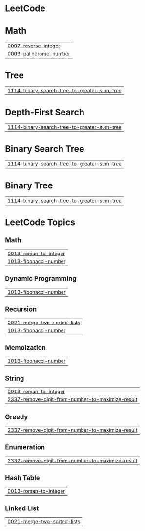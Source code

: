 # LeetCode


# Math
|  |
| ------- |
| [0007-reverse-integer](https://github.com/aarvi18/LeetCode/tree/master/0007-reverse-integer) |
| [0009-palindrome-number](https://github.com/aarvi18/LeetCode/tree/master/0009-palindrome-number) |
# Tree
|  |
| ------- |
| [1114-binary-search-tree-to-greater-sum-tree](https://github.com/aarvi18/LeetCode/tree/master/1114-binary-search-tree-to-greater-sum-tree) |
# Depth-First Search
|  |
| ------- |
| [1114-binary-search-tree-to-greater-sum-tree](https://github.com/aarvi18/LeetCode/tree/master/1114-binary-search-tree-to-greater-sum-tree) |
# Binary Search Tree
|  |
| ------- |
| [1114-binary-search-tree-to-greater-sum-tree](https://github.com/aarvi18/LeetCode/tree/master/1114-binary-search-tree-to-greater-sum-tree) |
# Binary Tree
|  |
| ------- |
| [1114-binary-search-tree-to-greater-sum-tree](https://github.com/aarvi18/LeetCode/tree/master/1114-binary-search-tree-to-greater-sum-tree) |
<!---LeetCode Topics Start-->
# LeetCode Topics
## Math
|  |
| ------- |
| [0013-roman-to-integer](https://github.com/aarvi18/LeetCode/tree/master/0013-roman-to-integer) |
| [1013-fibonacci-number](https://github.com/aarvi18/LeetCode/tree/master/1013-fibonacci-number) |
## Dynamic Programming
|  |
| ------- |
| [1013-fibonacci-number](https://github.com/aarvi18/LeetCode/tree/master/1013-fibonacci-number) |
## Recursion
|  |
| ------- |
| [0021-merge-two-sorted-lists](https://github.com/aarvi18/LeetCode/tree/master/0021-merge-two-sorted-lists) |
| [1013-fibonacci-number](https://github.com/aarvi18/LeetCode/tree/master/1013-fibonacci-number) |
## Memoization
|  |
| ------- |
| [1013-fibonacci-number](https://github.com/aarvi18/LeetCode/tree/master/1013-fibonacci-number) |
## String
|  |
| ------- |
| [0013-roman-to-integer](https://github.com/aarvi18/LeetCode/tree/master/0013-roman-to-integer) |
| [2337-remove-digit-from-number-to-maximize-result](https://github.com/aarvi18/LeetCode/tree/master/2337-remove-digit-from-number-to-maximize-result) |
## Greedy
|  |
| ------- |
| [2337-remove-digit-from-number-to-maximize-result](https://github.com/aarvi18/LeetCode/tree/master/2337-remove-digit-from-number-to-maximize-result) |
## Enumeration
|  |
| ------- |
| [2337-remove-digit-from-number-to-maximize-result](https://github.com/aarvi18/LeetCode/tree/master/2337-remove-digit-from-number-to-maximize-result) |
## Hash Table
|  |
| ------- |
| [0013-roman-to-integer](https://github.com/aarvi18/LeetCode/tree/master/0013-roman-to-integer) |
## Linked List
|  |
| ------- |
| [0021-merge-two-sorted-lists](https://github.com/aarvi18/LeetCode/tree/master/0021-merge-two-sorted-lists) |
<!---LeetCode Topics End-->